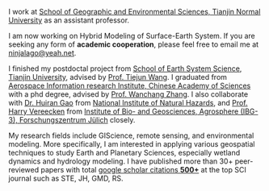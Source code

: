 
I work at [School of Geographic and Environmental Sciences, Tianjin Normal University](https://csyhj.tjnu.edu.cn/) as an assistant professor. 

I am now working on Hybrid Modeling of Surface-Earth System. If you are seeking any form of **academic cooperation**, please feel free to email me at [ninjalago@yeah.net](mailto:ninjalago@yeah.net).

I finished my postdoctal project from [School of Earth System Science, Tianjin University](https://earth.tju.edu.cn/SESS/cn/home.htm), advised by [Prof. Tiejun Wang](https://scholar.google.com.hk/citations?user=7dcgS5oAAAAJ).
I graduated from [Aerospace Information research Institute, Chinese Academy of Sciences](http://aircas.ac.cn/) with a phd degree, advised by [Prof. Wanchang Zhang](https://scholar.google.com/citations?user=xTeUFBgAAAAJ). I also collaborate with [Dr. Huiran Gao](https://scholar.google.com/citations?user=88wgC3wAAAAJ) from [National Institute of Natural Hazards](http://www.ninhm.ac.cn/index.html), and [Prof. Harry Vereecken](https://scholar.google.com/citations?user=BXqipW4AAAAJ) from [Institute of Bio- and Geosciences, Agrosphere (IBG-3), Forschungszentrum Jülich](https://www.fz-juelich.de/de/ibg/ibg-3) closely. 

My research fields include GIScience, remote sensing, and environmental modeling. More specifically, I am interested in applying various geospatial techniques to study Earth and Planetary Sciences, especially wetland dynamics and hydrology modeling. I have published more than 30+ peer-reviewed papers with total <a href='https://scholar.google.com/citations?user=rrBhTpMAAAAJ'>google scholar citations <strong><span id='total_cit'>500+</span></strong></a> at the top SCI journal such as STE, JH, GMD, RS. 